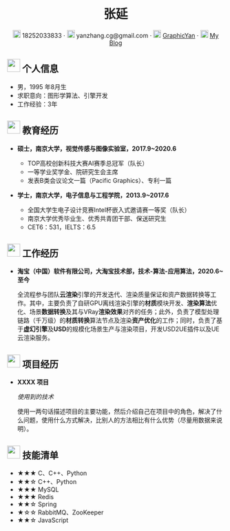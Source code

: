  <center>
     <h1>张延</h1>
     <div>
         <span>
             <img src="assets/phone-solid.svg" width="18px">
             18252033833
         </span>
         ·
         <span>
             <img src="assets/envelope-solid.svg" width="18px">
             yanzhang.cg@gmail.com
         </span>
         ·
         <span>
             <img src="assets/github-brands.svg" width="18px">
             <a href="https://github.com/GraphicYan">GraphicYan</a>
         </span>
         ·
         <span>
             <img src="assets/rss-solid.svg" width="18px">
             <a href="https://graphicyan.github.io/">My Blog</a>
         </span>
     </div>
 </center>


 ## <img src="assets/info-circle-solid.svg" width="30px"> 个人信息 

 - 男，1995 年8月生
 - 求职意向：图形学算法、引擎开发
 - 工作经验：3年

## <img src="assets/graduation-cap-solid.svg" width="30px"> 教育经历

- **硕士，南京大学，视觉传感与图像实验室，2017.9~2020.6**
  - TOP高校创新科技大赛AI赛季总冠军（队长）
  - 一等学业奖学金、院研究生会主席
  - 发表B类会议论文一篇（Pacific Graphics）、专利一篇

- **学士，南京大学，电子信息与工程学院，2013.9~2017.6**
  - 全国大学生电子设计竞赛Intel杯嵌入式邀请赛一等奖（队长）
  - 南京大学优秀毕业生、优秀共青团干部、保送研究生
  - CET6：531，IELTS：6.5


## <img src="assets/briefcase-solid.svg" width="30px"> 工作经历

- **淘宝（中国）软件有限公司，大淘宝技术部，技术-算法-应用算法，2020.6~至今**

   ​	全流程参与团队**云渲染**引擎的开发迭代、渲染质量保证和资产数据转换等工作。其中，主要负责了自研GPU离线渲染引擎的**材质**模块开发、**渲染算法**优化、场景**数据转换**及其与VRay**渲染效果**对齐的任务；此外，负责了模型处理链路（千万级）的**材质转换**算法节点及渲染**资产优化**的工作；同时，负责了基于**虚幻引擎**及**USD**的规模化场景生产与渲染项目，开发USD2UE插件以及UE云渲染服务。

## <img src="assets/project-diagram-solid.svg" width="30px"> 项目经历

- **XXXX 项目**

  *使用到的技术*

  使用一两句话描述项目的主要功能，然后介绍自己在项目中的角色，解决了什么问题，使用什么方式解决，比别人的方法相比有什么优势（尽量用数据来说明）。

## <img src="assets/tools-solid.svg" width="30px"> 技能清单

- ★★★ C、C++、Python
- ★★☆ C++、Python
- ★★★ MySQL
- ★★★ Redis
- ★★☆ Spring
- ★☆☆ RabbitMQ、ZooKeeper
- ★★☆ JavaScript